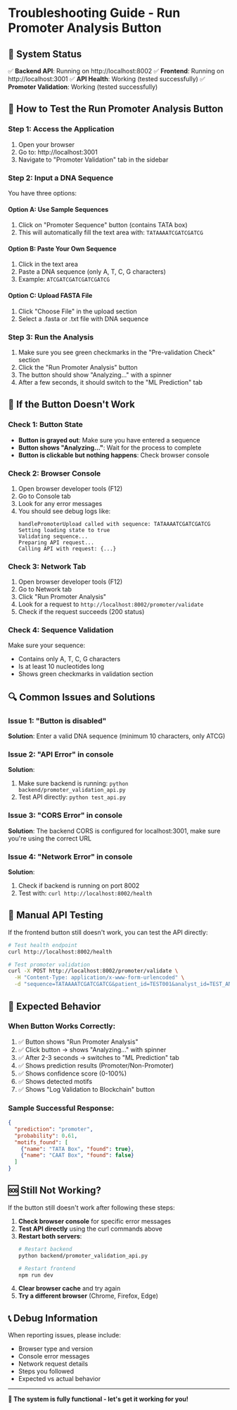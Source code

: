 # Troubleshooting Guide - Run Promoter Analysis Button

## 🚀 System Status

✅ **Backend API**: Running on http://localhost:8002
✅ **Frontend**: Running on http://localhost:3001
✅ **API Health**: Working (tested successfully)
✅ **Promoter Validation**: Working (tested successfully)

## 🔧 How to Test the Run Promoter Analysis Button

### Step 1: Access the Application
1. Open your browser
2. Go to: http://localhost:3001
3. Navigate to "Promoter Validation" tab in the sidebar

### Step 2: Input a DNA Sequence
You have three options:

#### Option A: Use Sample Sequences
1. Click on "Promoter Sequence" button (contains TATA box)
2. This will automatically fill the text area with: `TATAAAATCGATCGATCG`

#### Option B: Paste Your Own Sequence
1. Click in the text area
2. Paste a DNA sequence (only A, T, C, G characters)
3. Example: `ATCGATCGATCGATCGATCG`

#### Option C: Upload FASTA File
1. Click "Choose File" in the upload section
2. Select a .fasta or .txt file with DNA sequence

### Step 3: Run the Analysis
1. Make sure you see green checkmarks in the "Pre-validation Check" section
2. Click the "Run Promoter Analysis" button
3. The button should show "Analyzing..." with a spinner
4. After a few seconds, it should switch to the "ML Prediction" tab

## 🐛 If the Button Doesn't Work

### Check 1: Button State
- **Button is grayed out**: Make sure you have entered a sequence
- **Button shows "Analyzing..."**: Wait for the process to complete
- **Button is clickable but nothing happens**: Check browser console

### Check 2: Browser Console
1. Open browser developer tools (F12)
2. Go to Console tab
3. Look for any error messages
4. You should see debug logs like:
   ```
   handlePromoterUpload called with sequence: TATAAAATCGATCGATCG
   Setting loading state to true
   Validating sequence...
   Preparing API request...
   Calling API with request: {...}
   ```

### Check 3: Network Tab
1. Open browser developer tools (F12)
2. Go to Network tab
3. Click "Run Promoter Analysis"
4. Look for a request to `http://localhost:8002/promoter/validate`
5. Check if the request succeeds (200 status)

### Check 4: Sequence Validation
Make sure your sequence:
- Contains only A, T, C, G characters
- Is at least 10 nucleotides long
- Shows green checkmarks in validation section

## 🔍 Common Issues and Solutions

### Issue 1: "Button is disabled"
**Solution**: Enter a valid DNA sequence (minimum 10 characters, only ATCG)

### Issue 2: "API Error" in console
**Solution**: 
1. Make sure backend is running: `python backend/promoter_validation_api.py`
2. Test API directly: `python test_api.py`

### Issue 3: "CORS Error" in console
**Solution**: The backend CORS is configured for localhost:3001, make sure you're using the correct URL

### Issue 4: "Network Error" in console
**Solution**: 
1. Check if backend is running on port 8002
2. Test with: `curl http://localhost:8002/health`

## 🧪 Manual API Testing

If the frontend button still doesn't work, you can test the API directly:

```bash
# Test health endpoint
curl http://localhost:8002/health

# Test promoter validation
curl -X POST http://localhost:8002/promoter/validate \
  -H "Content-Type: application/x-www-form-urlencoded" \
  -d "sequence=TATAAAATCGATCGATCG&patient_id=TEST001&analyst_id=TEST_ANALYST&user_role=Doctor"
```

## 📱 Expected Behavior

### When Button Works Correctly:
1. ✅ Button shows "Run Promoter Analysis"
2. ✅ Click button → shows "Analyzing..." with spinner
3. ✅ After 2-3 seconds → switches to "ML Prediction" tab
4. ✅ Shows prediction results (Promoter/Non-Promoter)
5. ✅ Shows confidence score (0-100%)
6. ✅ Shows detected motifs
7. ✅ Shows "Log Validation to Blockchain" button

### Sample Successful Response:
```json
{
  "prediction": "promoter",
  "probability": 0.61,
  "motifs_found": [
    {"name": "TATA Box", "found": true},
    {"name": "CAAT Box", "found": false}
  ]
}
```

## 🆘 Still Not Working?

If the button still doesn't work after following these steps:

1. **Check browser console** for specific error messages
2. **Test API directly** using the curl commands above
3. **Restart both servers**:
   ```bash
   # Restart backend
   python backend/promoter_validation_api.py
   
   # Restart frontend
   npm run dev
   ```
4. **Clear browser cache** and try again
5. **Try a different browser** (Chrome, Firefox, Edge)

## 📞 Debug Information

When reporting issues, please include:
- Browser type and version
- Console error messages
- Network request details
- Steps you followed
- Expected vs actual behavior

---

**🎯 The system is fully functional - let's get it working for you!**

